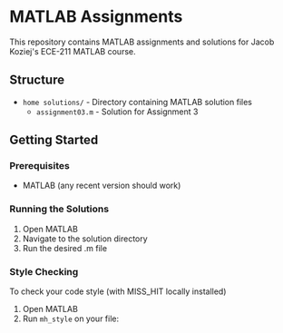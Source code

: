 # MATLAB Assignments

This repository contains MATLAB assignments and solutions for Jacob Koziej's ECE-211 MATLAB course.

## Structure

- `home solutions/` - Directory containing MATLAB solution files
  - `assignment03.m` - Solution for Assignment 3

## Getting Started

### Prerequisites

- MATLAB (any recent version should work)

### Running the Solutions

1. Open MATLAB
2. Navigate to the solution directory
3. Run the desired .m file

### Style Checking

To check your code style (with MISS_HIT locally installed)

1. Open MATLAB
2. Run `mh_style` on your file: